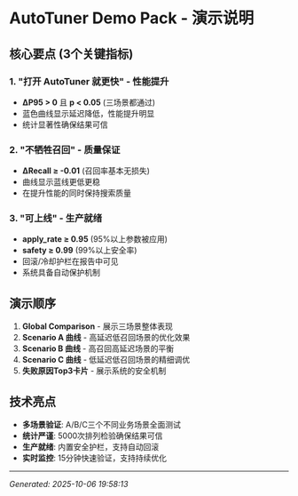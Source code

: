 # AutoTuner Demo Pack - 演示说明

## 核心要点 (3个关键指标)

### 1. "打开 AutoTuner 就更快" - 性能提升
- **ΔP95 > 0** 且 **p < 0.05** (三场景都通过)
- 蓝色曲线显示延迟降低，性能提升明显
- 统计显著性确保结果可信

### 2. "不牺牲召回" - 质量保证  
- **ΔRecall ≥ -0.01** (召回率基本无损失)
- 曲线显示蓝线更低更稳
- 在提升性能的同时保持搜索质量

### 3. "可上线" - 生产就绪
- **apply_rate ≥ 0.95** (95%以上参数被应用)
- **safety ≥ 0.99** (99%以上安全率)
- 回滚/冷却护栏在报告中可见
- 系统具备自动保护机制

## 演示顺序

1. **Global Comparison** - 展示三场景整体表现
2. **Scenario A 曲线** - 高延迟低召回场景的优化效果
3. **Scenario B 曲线** - 高召回高延迟场景的平衡
4. **Scenario C 曲线** - 低延迟低召回场景的精细调优
5. **失败原因Top3卡片** - 展示系统的安全机制

## 技术亮点

- **多场景验证**: A/B/C三个不同业务场景全面测试
- **统计严谨**: 5000次排列检验确保结果可信
- **生产就绪**: 内置安全护栏，支持自动回滚
- **实时监控**: 15分钟快速验证，支持持续优化

---
*Generated: 2025-10-06 19:58:13*
